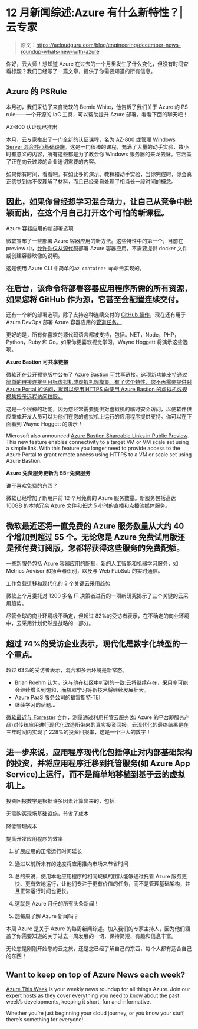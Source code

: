 # 12 月新闻综述:Azure 有什么新特性？|云专家

> 原文：<https://acloudguru.com/blog/engineering/december-news-roundup-whats-new-with-azure>

你好，云大师！想知道 Azure 在过去的一个月里发生了什么变化，但没有时间查看标题？我们已经写了一篇文章，提供了你需要知道的所有信息。

## Azure 的 PSRule

本月初，我们采访了来自微软的 Bernie White，他告诉了我们关于 Azure 的 PS rule——一个开源的 IaC 工具，可以帮助提升 Azure 部署。看看下面的聊天吧！

AZ-800 认证现已推出

本月，云专家推出了一门全新的认证课程，名为 [AZ-800 或管理 Windows Server 混合核心基础设施](https://learn.acloud.guru/course/az-800-administering-windows-server-hybrid-core-infrastructure/dashboard)。这是一门很棒的课程，充满了大量的动手实验，数小时有意义的内容，所有这些都是为了教会你 Windows 服务器的来龙去脉。它涵盖了正在向云过渡的企业迫切需要的内容。

如果你有时间，看看吧。有如此多的演示、教程和动手实验，当你完成时，你会真正感觉到你不仅理解了材料，而且已经亲自处理了相当长一段时间的概念。

## 因此，如果你曾经想学习混合动力，让自己从竞争中脱颖而出，在这个月自己打开这个可怕的新课程。

Azure 容器应用的新部署选项

微软宣布了一些部署 Azure 容器应用的新方法。这些特性中的第一个，目前在 preview 中，[允许你仅从源代码](https://azure.microsoft.com/en-au/updates/public-preview-build-and-deploy-to-azure-container-apps-without-a-dockerfile-from-the-azure-cli/)部署 Azure 容器应用。不需要提供 docker 文件或创建容器映像的说明。

这是使用 Azure CLI 中简单的`az container up`命令实现的。

## 在后台，该命令将部署容器应用程序所需的所有资源，如果您将 GitHub 作为源，它甚至会配置连续交付。

还有一个新的部署选项，除了支持这种连续交付的 [GitHub 操作](https://azure.microsoft.com/en-au/updates/public-preview-github-action-to-build-and-deploy-to-azure-container-apps/)，现在还有用于 Azure DevOps 部署 Azure 容器应用的[管道任务。](https://azure.microsoft.com/en-au/updates/public-preview-azure-pipelines-task-to-build-and-deploy-to-azure-container-apps/)

更好的是，所有你喜欢的源代码语言都被支持，包括。NET，Node，PHP，Python，Ruby 和 Go。如果你更喜欢视觉学习，Wayne Hoggett 将演示这些选项。

**Azure Bastion 可共享链接**

微软还在公开预览版中公布了 [Azure Bastion 可共享链接。这项新功能支持通过简单的链接连接到目标虚拟机或虚拟机规模集。有了这个特性，您不再需要提供对 Azure Portal 的访问，就可以使用 HTTPS 向使用 Azure Bastion 的虚拟机或规模集授予远程访问权限。](https://azure.microsoft.com/en-au/updates/azure-bastion-shareable-links/)

这是一个很棒的功能，因为您经常需要提供对虚拟机的临时安全访问，以便软件供应商或开发人员可以为他们在您的虚拟机上运行的应用程序提供支持。你可以在下面看到 Wayne Hoggett 的演示！

Microsoft also announced [Azure Bastion Shareable Links in Public Preview](https://azure.microsoft.com/en-au/updates/azure-bastion-shareable-links/). This new feature enables connectivity to a target VM or VM scale set using a simple link. With this feature you longer need to provide access to the Azure Portal to grant remote access using HTTPS to a VM or scale set using Azure Bastion.

**Azure 免费服务更新为 55+免费服务**

谁不喜欢免费的东西？

微软已经增加了新用户前 12 个月免费的 Azure 服务数量。新服务包括高达 100GB 的本地冗余 Azure 文件和长达 5 小时的直播和点播流媒体服务。

## 微软最近还将一直免费的 Azure 服务数量从大约 40 个增加到超过 55 个。无论您是 Azure 免费试用版还是预付费订阅版，您都将获得这些服务的免费配额。

一些新服务包括 Azure 容器应用的配额，新的人工智能和机器学习服务，如 Metrics Advisor 和扬声器识别，以及与 Web PubSub 的实时通信。

工作负载迁移和现代化的 3 个关键云采用趋势

微软上个月委托对 1200 多名 IT 决策者进行的一项新研究揭示了三个关键的云采用趋势。

尽管全球的商业环境极不确定，但超过 82%的受访者表示，在不确定的商业环境中，云采用计划仍然是战略的一部分。

## 超过 74%的受访企业表示，现代化是数字化转型的一个重点。

超过 63%的受访者表示，混合和多云环境是新常态。

*   Brian Roehm 认为，这与他在社区中听到的一致:云将继续存在，采用率可能会继续增长到饱和，而机器学习等新技术将继续发展壮大。
*   Azure PaaS 服务公司的福雷斯特·TEI
*   继续学习的话题…

[微软最近与 Forrester](https://azure.microsoft.com/en-us/blog/forrester-study-finds-228-percent-roi-when-modernizing-applications-on-azure-paas/) 合作，测量通过利用托管云服务(如 Azure 的平台即服务产品)对传统应用进行现代化改造所带来的真实投资回报。云现代化的最终结果是在三年时间内实现了 228%的投资回报率，这是一个巨大的数字！

## 进一步来说，应用程序现代化包括停止对内部基础架构的投资，并将应用程序迁移到托管服务(如 Azure App Service)上运行，而不是简单地移植到基于云的虚拟机上。

投资回报数字是根据许多因素计算出来的，包括:

无需购买现场基础设施，节省了成本

降低管理成本

提高开发应用程序的效率

1.  扩展应用的正常运行时间延长

2.  通过以前所未有的速度将应用推向市场来节省时间

3.  总的来说，使用本地应用程序的相同规模的团队能够通过托管 Azure 服务更快、更有效地运行，让他们专注于更有价值的任务，而不是管理基础架构，并且正常运行时间也更长。

4.  这就是 Azure 月份的所有头条新闻！

5.  想每周了解 Azure 新闻吗？

本周 Azure 是关于 Azure 的每周新闻综述。加入我们的专家主持人，因为他们涵盖了你需要知道的关于过去一周发展的一切，保持简短、有趣和信息丰富。

无论您是刚刚开始您的云之旅，还是您已经了解自己的东西，每个人都有适合自己的东西！

## Want to keep on top of Azure News each week?

[Azure This Week](https://www.youtube.com/playlist?list=PLI1_CQcV71RmnrRBgJNlI1yY_WiOWIXov) is your weekly news roundup for all things Azure. Join our expert hosts as they cover everything you need to know about the past week’s developments, keeping it short, fun and informative. 

Whether you’re just beginning your cloud journey, or you know your stuff, there’s something for everyone!